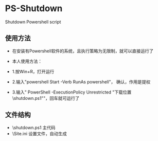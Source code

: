 # PS-Shutdown
Shutdown Powershell script 
## 使用方法
* 在安装有Powershell软件的系统，且执行策略为无限制，就可以直接运行了   
  
* 本人使用方法：   
  
* 1.按Win+R，打开运行   
* 2.输入"powershell Start -Verb RunAs powershell"， 确认，作用是提权   
* 3.输入" PowerShell -ExecutionPolicy Unrestricted "下载位置\shutdown.ps1""，回车就可运行了   
## 文件结构
* \shutdown.ps1    主代码   
* \Site.ini    设置文件，自动生成   

